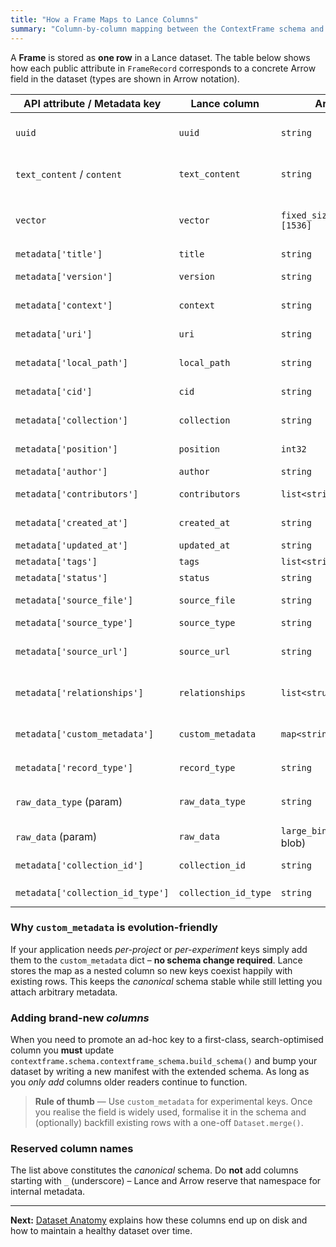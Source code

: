 ```yaml
---
title: "How a Frame Maps to Lance Columns"
summary: "Column-by-column mapping between the ContextFrame schema and the underlying Lance dataset."
---
```


A **Frame** is stored as **one row** in a Lance dataset.  The table below shows
how each public attribute in `FrameRecord` corresponds to a concrete Arrow
field in the dataset (types are shown in Arrow notation).

| API attribute / Metadata key | Lance column | Arrow type | Notes |
|------------------------------|--------------|------------|-------|
| `uuid`                       | `uuid`       | `string`   | Mandatory primary key (universally unique) |
| `text_content` / `content`   | `text_content` | `string` | Full document body (Markdown, plain-text, …) |
| `vector`                     | `vector`     | `fixed_size_list<float32>[1536]` | Embedding; dimension configurable via `embed_dim` |
| `metadata['title']`          | `title`      | `string`   | Required |
| `metadata['version']`        | `version`    | `string`   | Semantic version string (e.g. `1.2.0`) |
| `metadata['context']`        | `context`    | `string`   | Free-form domain / model context |
| `metadata['uri']`            | `uri`        | `string`   | External canonical URI if any |
| `metadata['local_path']`     | `local_path` | `string`   | Original source file path |
| `metadata['cid']`            | `cid`        | `string`   | Content-addressable hash (IPFS CID, …) |
| `metadata['collection']`     | `collection` | `string`   | Logical collection name |
| `metadata['position']`       | `position`   | `int32`    | Positional index within collection |
| `metadata['author']`         | `author`     | `string`   | Primary author |
| `metadata['contributors']`   | `contributors` | `list<string>` | Additional contributors |
| `metadata['created_at']`     | `created_at` | `string`   | ISO-8601 date (`YYYY-MM-DD`) |
| `metadata['updated_at']`     | `updated_at` | `string`   | ISO-8601 date |
| `metadata['tags']`           | `tags`       | `list<string>` | Arbitrary keywords |
| `metadata['status']`         | `status`     | `string`   | `draft`, `published`, … |
| `metadata['source_file']`    | `source_file`| `string`   | Filename of the original artefact |
| `metadata['source_type']`    | `source_type`| `string`   | `pdf`, `html`, `image`, … |
| `metadata['source_url']`     | `source_url` | `string`   | HTTP URL if harvested from the web |
| `metadata['relationships']`  | `relationships` | `list<struct{…}>` | Contains parent/child/member-of links |
| `metadata['custom_metadata']`| `custom_metadata` | `map<string, string>` | **Extensible** key/value area – safe for schema evolution |
| `metadata['record_type']`    | `record_type`| `string`   | `document` \| `collection_header` |
| `raw_data_type` (param)      | `raw_data_type` | `string` | MIME type, only present if `raw_data` is set |
| `raw_data` (param)           | `raw_data`   | `large_binary` (Lance blob) | Raw bytes for images/audio/etc. |
| `metadata['collection_id']` | `collection_id` | `string` | Unique identifier for the collection |
| `metadata['collection_id_type']` | `collection_id_type` | `string` | `uuid` \| `uri` \| `cid` \| `string` |

### Why `custom_metadata` is evolution-friendly

If your application needs *per-project* or *per-experiment* keys simply add
them to the `custom_metadata` dict – **no schema change required**.  Lance
stores the map as a nested column so new keys coexist happily with existing
rows.  This keeps the *canonical* schema stable while still letting you attach
arbitrary metadata.

### Adding brand-new *columns*

When you need to promote an ad-hoc key to a first-class, search-optimised
column you **must** update `contextframe.schema.contextframe_schema.build_schema()`
and bump your dataset by writing a new manifest with the extended schema.  As
long as you *only add* columns older readers continue to function.

> **Rule of thumb** — Use `custom_metadata` for experimental keys.  Once you
> realise the field is widely used, formalise it in the schema and (optionally)
> backfill existing rows with a one-off `Dataset.merge()`.

### Reserved column names

The list above constitutes the *canonical* schema.  Do **not** add columns
starting with `_` (underscore) – Lance and Arrow reserve that namespace for
internal metadata.

---

**Next:** [Dataset Anatomy](dataset_layout.md) explains how these columns end up
on disk and how to maintain a healthy dataset over time.
